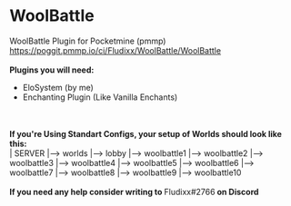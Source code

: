 # WoolBattle
WoolBattle Plugin for  Pocketmine (pmmp)
https://poggit.pmmp.io/ci/Fludixx/WoolBattle/WoolBattle
<br />
<br />
<b>Plugins you will need:</b>
 - EloSystem (by me)
 - Enchanting Plugin (Like Vanilla Enchants)
 <br />
 <br />
 <b>If you're Using Standart Configs, your setup of Worlds should look like this:</b><br />
 | SERVER
 |--> worlds
    |--> lobby
    |--> woolbattle1
    |--> woolbattle2
    |--> woolbattle3
    |--> woolbattle4
    |--> woolbattle5
    |--> woolbattle6
    |--> woolbattle7
    |--> woolbattle8
    |--> woolbattle9
    |--> woolbattle10
 <br />
 <br />
<b>If you need any help consider writing to </b>Fludixx#2766<b> on Discord</b>
